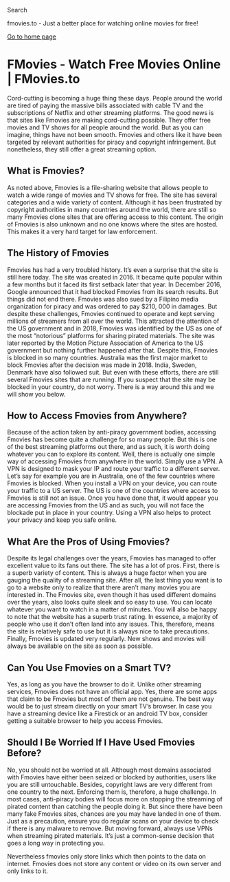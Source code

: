 Search

fmovies.to - Just a better place for watching online movies for free!

 [Go to home page](https://ww4.fmovies.co/home/)

# FMovies - Watch Free Movies Online \| FMovies.to

Cord-cutting is becoming a huge thing these days. People around the world are tired of paying the massive bills associated with cable TV and the subscriptions of Netflix and other streaming platforms. The good news is that sites like Fmovies are making cord-cutting possible. They offer free movies and TV shows for all people around the world. But as you can imagine, things have not been smooth. Fmovies and others like it have been targeted by relevant authorities for piracy and copyright infringement. But nonetheless, they still offer a great streaming option.

## What is Fmovies?

As noted above, Fmovies is a file-sharing website that allows people to watch a wide range of movies and TV shows for free. The site has several categories and a wide variety of content. Although it has been frustrated by copyright authorities in many countries around the world, there are still so many Fmovies clone sites that are offering access to this content. The origin of Fmovies is also unknown and no one knows where the sites are hosted. This makes it a very hard target for law enforcement.

## The History of Fmovies

Fmovies has had a very troubled history. It’s even a surprise that the site is still here today. The site was created in 2016. It became quite popular within a few months but it faced its first setback later that year. In December 2016, Google announced that it had blocked Fmovies from its search results. But things did not end there. Fmovies was also sued by a Filipino media organization for piracy and was ordered to pay $210, 000 in damages. But despite these challenges, Fmovies continued to operate and kept serving millions of streamers from all over the world. This attracted the attention of the US government and in 2018, Fmovies was identified by the US as one of the most “notorious” platforms for sharing pirated materials. The site was later reported by the Motion Picture Association of America to the US government but nothing further happened after that. Despite this, Fmovies is blocked in so many countries. Australia was the first major market to block Fmovies after the decision was made in 2018. India, Sweden, Denmark have also followed suit. But even with these efforts, there are still several Fmovies sites that are running. If you suspect that the site may be blocked in your country, do not worry. There is a way around this and we will show you below.

## How to Access Fmovies from Anywhere?

Because of the action taken by anti-piracy government bodies, accessing Fmovies has become quite a challenge for so many people. But this is one of the best streaming platforms out there, and as such, it is worth doing whatever you can to explore its content. Well, there is actually one simple way of accessing Fmovies from anywhere in the world. Simply use a VPN. A VPN is designed to mask your IP and route your traffic to a different server. Let’s say for example you are in Australia, one of the few countries where Fmovies is blocked. When you install a VPN on your device, you can route your traffic to a US server. The US is one of the countries where access to Fmovies is still not an issue. Once you have done that, it would appear you are accessing Fmovies from the US and as such, you will not face the blockade put in place in your country. Using a VPN also helps to protect your privacy and keep you safe online.

## What Are the Pros of Using Fmovies?

Despite its legal challenges over the years, Fmovies has managed to offer excellent value to its fans out there. The site has a lot of pros. First, there is a superb variety of content. This is always a huge factor when you are gauging the quality of a streaming site. After all, the last thing you want is to go to a website only to realize that there aren’t many movies you are interested in. The Fmovies site, even though it has used different domains over the years, also looks quite sleek and so easy to use. You can locate whatever you want to watch in a matter of minutes. You will also be happy to note that the website has a superb trust rating. In essence, a majority of people who use it don’t often land into any issues. This, therefore, means the site is relatively safe to use but it is always nice to take precautions. Finally, Fmovies is updated very regularly. New shows and movies will always be available on the site as soon as possible.

## Can You Use Fmovies on a Smart TV?

Yes, as long as you have the browser to do it. Unlike other streaming services, Fmovies does not have an official app. Yes, there are some apps that claim to be Fmovies but most of them are not genuine. The best way would be to just stream directly on your smart TV’s browser. In case you have a streaming device like a Firestick or an android TV box, consider getting a suitable browser to help you access Fmovies.

## Should I Be Worried If I Have Used Fmovies Before?

No, you should not be worried at all. Although most domains associated with Fmovies have either been seized or blocked by authorities, users like you are still untouchable. Besides, copyright laws are very different from one country to the next. Enforcing them is, therefore, a huge challenge. In most cases, anti-piracy bodies will focus more on stopping the streaming of pirated content than catching the people doing it. But since there have been many fake Fmovies sites, chances are you may have landed in one of them. Just as a precaution, ensure you do regular scans on your device to check if there is any malware to remove. But moving forward, always use VPNs when streaming pirated materials. It’s just a common-sense decision that goes a long way in protecting you.

Nevertheless fmovies only store links which then points to the data on internet. Fmovies does not store any content or video on its own server and only links to it.